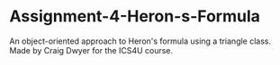 # Assignment-4-Heron-s-Formula

An object-oriented approach to Heron's formula using a triangle class.
Made by Craig Dwyer for the ICS4U course.

